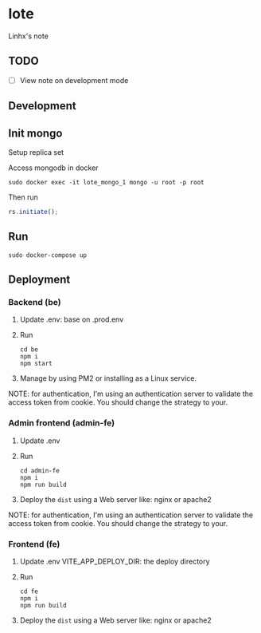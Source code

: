 # lote

Linhx's note

## TODO

- [ ] View note on development mode

## Development

## Init mongo

Setup replica set

Access mongodb in docker

```shell
sudo docker exec -it lote_mongo_1 mongo -u root -p root
```

Then run

```javascript
rs.initiate();
```

## Run

```shell
sudo docker-compose up
```

## Deployment

### Backend (be)

1. Update .env: base on .prod.env

2. Run

    ```shell
    cd be
    npm i
    npm start
    ```

3. Manage by using PM2 or installing as a Linux service.

NOTE: for authentication, I'm using an authentication server to validate the access token from cookie.
You should change the strategy to your.

### Admin frontend (admin-fe)

1. Update .env

2. Run

    ```shell
    cd admin-fe
    npm i
    npm run build
    ```

3. Deploy the `dist` using a Web server like: nginx or apache2

NOTE: for authentication, I'm using an authentication server to validate the access token from cookie.
You should change the strategy to your.

### Frontend (fe)

1. Update .env
    VITE_APP_DEPLOY_DIR: the deploy directory

2. Run

    ```shell
    cd fe
    npm i
    npm run build
    ```

3. Deploy the `dist` using a Web server like: nginx or apache2
